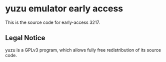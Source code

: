 yuzu emulator early access
=============

This is the source code for early-access 3217.

## Legal Notice

yuzu is a GPLv3 program, which allows fully free redistribution of its source code.